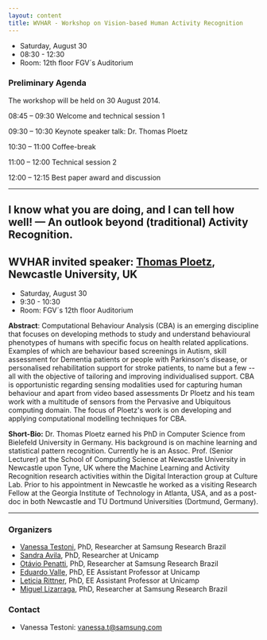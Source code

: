 ```yaml
---
layout: content
title: WVHAR - Workshop on Vision-based Human Activity Recognition 
---
```


- Saturday, August 30
- 08:30 - 12:30
- Room: 12th floor FGV´s Auditorium


### Preliminary Agenda

The workshop will be held on 30 August 2014.

08:45 &ndash; 09:30 Welcome and technical session 1

09:30 &ndash; 10:30 Keynote speaker talk: Dr. Thomas Ploetz

10:30 &ndash; 11:00 Coffee-break

11:00 &ndash; 12:00 Technical session 2

12:00 &ndash; 12:15 Best paper award and discussion

* * * 
## I know what you are doing, and I can tell how well! — An outlook beyond (traditional) Activity Recognition.

## WVHAR invited speaker: [Thomas Ploetz](www.thomasploetz.de), Newcastle University, UK

- Saturday, August 30
- 9:30 - 10:30
- Room: FGV´s 12th floor Auditorium

**Abstract**: Computational Behaviour Analysis (CBA) is an emerging discipline that focuses on developing methods to study and understand behavioural phenotypes of humans with specific focus on health related applications. Examples of which are behaviour based screenings in Autism, skill assessment for Dementia patients or people with Parkinson's disease, or personalised rehabilitation support for stroke patients, to name but a few -- all with the objective of tailoring and improving individualised support. CBA is opportunistic regarding sensing modalities used for capturing human behaviour and apart from video based assessments Dr Ploetz and his team work with a multitude of sensors from the Pervasive and Ubiquitous computing domain. The focus of Ploetz's work is on developing and applying computational modelling techniques for CBA.

**Short-Bio:** Dr. Thomas Ploetz earned his PhD in Computer Science from Bielefeld University in Germany. His background is on machine learning and statistical pattern recognition.
Currently he is an Assoc. Prof. (Senior Lecturer) at the School of Computing Science at Newcastle University in Newcastle upon Tyne, UK where the Machine Learning and Activity Recognition research activities within the Digital Interaction group at Culture Lab. Prior to his appointment in Newcastle he worked as a visiting Research Fellow at the Georgia Institute of Technology in Atlanta, USA, and as a post-doc in both Newcastle and TU Dortmund Universities (Dortmund, Germany).

* * *

### Organizers

- [Vanessa Testoni](http://lattes.cnpq.br/0957464563211928), PhD, Researcher at Samsung Research Brazil
- [Sandra Avila](http://lattes.cnpq.br/8343699060914150), PhD, Researcher at Unicamp
- [Ot&aacute;vio Penatti](http://lattes.cnpq.br/9435126211245735), PhD, Researcher at Samsung Research Brazil
- [Eduardo Valle](http://lattes.cnpq.br/6301401714714951), PhD, EE Assistant Professor at Unicamp
- [Leticia Rittner](http://lattes.cnpq.br/6540619386101635), PhD, EE Assistant Professor at Unicamp
- [Miguel Lizarraga](http://lattes.cnpq.br/8820652347287112), PhD, Researcher at Samsung Research Brazil 

### Contact

- Vanessa Testoni: [vanessa.t@samsung.com](mailto:vanessa.t@samsung.com)